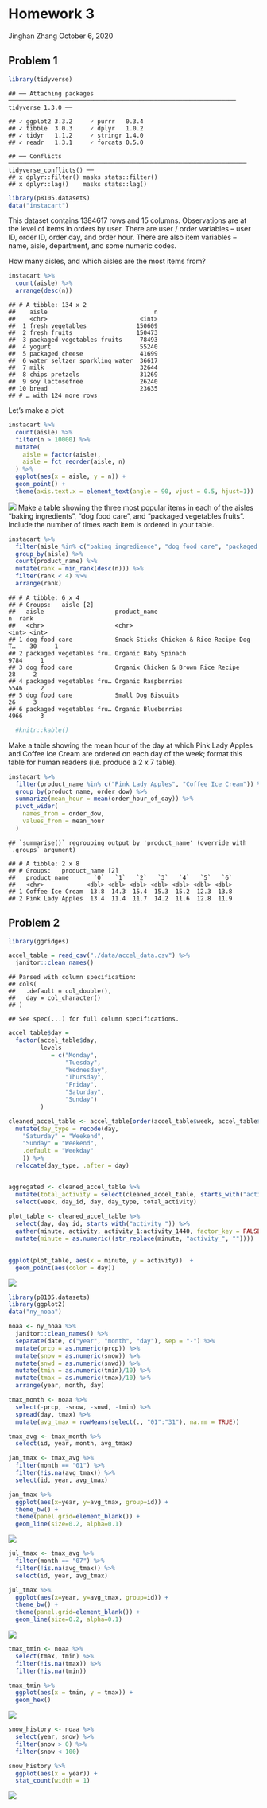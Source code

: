 Homework 3
================
Jinghan Zhang
October 6, 2020

## Problem 1

``` r
library(tidyverse)
```

    ## ── Attaching packages ──────────────────────────────────────────────────────────────── tidyverse 1.3.0 ──

    ## ✓ ggplot2 3.3.2     ✓ purrr   0.3.4
    ## ✓ tibble  3.0.3     ✓ dplyr   1.0.2
    ## ✓ tidyr   1.1.2     ✓ stringr 1.4.0
    ## ✓ readr   1.3.1     ✓ forcats 0.5.0

    ## ── Conflicts ─────────────────────────────────────────────────────────────────── tidyverse_conflicts() ──
    ## x dplyr::filter() masks stats::filter()
    ## x dplyr::lag()    masks stats::lag()

``` r
library(p8105.datasets)
data("instacart")
```

This dataset contains 1384617 rows and 15 columns. Observations are at
the level of items in orders by user. There are user / order variables –
user ID, order ID, order day, and order hour. There are also item
variables – name, aisle, department, and some numeric codes.

How many aisles, and which aisles are the most items from?

``` r
instacart %>%
  count(aisle) %>%
  arrange(desc(n))
```

    ## # A tibble: 134 x 2
    ##    aisle                              n
    ##    <chr>                          <int>
    ##  1 fresh vegetables              150609
    ##  2 fresh fruits                  150473
    ##  3 packaged vegetables fruits     78493
    ##  4 yogurt                         55240
    ##  5 packaged cheese                41699
    ##  6 water seltzer sparkling water  36617
    ##  7 milk                           32644
    ##  8 chips pretzels                 31269
    ##  9 soy lactosefree                26240
    ## 10 bread                          23635
    ## # … with 124 more rows

Let’s make a plot

``` r
instacart %>%
  count(aisle) %>%
  filter(n > 10000) %>%
  mutate(
    aisle = factor(aisle),
    aisle = fct_reorder(aisle, n)
  ) %>%
  ggplot(aes(x = aisle, y = n)) +
  geom_point() +
  theme(axis.text.x = element_text(angle = 90, vjust = 0.5, hjust=1))
```

![](p8105_hw3_jz3180_files/figure-gfm/plot%20aisles%20and%20items-1.png)<!-- -->
Make a table showing the three most popular items in each of the aisles
“baking ingredients”, “dog food care”, and “packaged vegetables
fruits”. Include the number of times each item is ordered in your
table.

``` r
instacart %>%
  filter(aisle %in% c("baking ingredience", "dog food care", "packaged vegetables fruits")) %>%
  group_by(aisle) %>%
  count(product_name) %>%
  mutate(rank = min_rank(desc(n))) %>%
  filter(rank < 4) %>%
  arrange(rank)
```

    ## # A tibble: 6 x 4
    ## # Groups:   aisle [2]
    ##   aisle                    product_name                                  n  rank
    ##   <chr>                    <chr>                                     <int> <int>
    ## 1 dog food care            Snack Sticks Chicken & Rice Recipe Dog T…    30     1
    ## 2 packaged vegetables fru… Organic Baby Spinach                       9784     1
    ## 3 dog food care            Organix Chicken & Brown Rice Recipe          28     2
    ## 4 packaged vegetables fru… Organic Raspberries                        5546     2
    ## 5 dog food care            Small Dog Biscuits                           26     3
    ## 6 packaged vegetables fru… Organic Blueberries                        4966     3

``` r
  #knitr::kable()
```

Make a table showing the mean hour of the day at which Pink Lady Apples
and Coffee Ice Cream are ordered on each day of the week; format this
table for human readers (i.e. produce a 2 x 7 table).

``` r
instacart %>%
  filter(product_name %in% c("Pink Lady Apples", "Coffee Ice Cream")) %>%
  group_by(product_name, order_dow) %>%
  summarize(mean_hour = mean(order_hour_of_day)) %>%
  pivot_wider(
    names_from = order_dow,
    values_from = mean_hour
  )
```

    ## `summarise()` regrouping output by 'product_name' (override with `.groups` argument)

    ## # A tibble: 2 x 8
    ## # Groups:   product_name [2]
    ##   product_name       `0`   `1`   `2`   `3`   `4`   `5`   `6`
    ##   <chr>            <dbl> <dbl> <dbl> <dbl> <dbl> <dbl> <dbl>
    ## 1 Coffee Ice Cream  13.8  14.3  15.4  15.3  15.2  12.3  13.8
    ## 2 Pink Lady Apples  13.4  11.4  11.7  14.2  11.6  12.8  11.9

## Problem 2

``` r
library(ggridges)

accel_table = read_csv("./data/accel_data.csv") %>%
  janitor::clean_names() 
```

    ## Parsed with column specification:
    ## cols(
    ##   .default = col_double(),
    ##   day = col_character()
    ## )

    ## See spec(...) for full column specifications.

``` r
accel_table$day = 
  factor(accel_table$day, 
         levels 
            = c("Monday",
                "Tuesday",
                "Wednesday",
                "Thursday",
                "Friday",
                "Saturday",
                "Sunday")
         )

cleaned_accel_table <- accel_table[order(accel_table$week, accel_table$day),] %>%
  mutate(day_type = recode(day,
    "Saturday" = "Weekend",
    "Sunday" = "Weekend",
    .default = "Weekday"
    )) %>%
  relocate(day_type, .after = day)


aggregated <- cleaned_accel_table %>%
  mutate(total_activity = select(cleaned_accel_table, starts_with("activity_")) %>% rowSums()) %>%
  select(week, day_id, day, day_type, total_activity)
  
plot_table <- cleaned_accel_table %>%
  select(day, day_id, starts_with("activity_")) %>%
  gather(minute, activity, activity_1:activity_1440, factor_key = FALSE) %>%
  mutate(minute = as.numeric((str_replace(minute, "activity_", ""))))
  

ggplot(plot_table, aes(x = minute, y = activity))  + 
  geom_point(aes(color = day))
```

![](p8105_hw3_jz3180_files/figure-gfm/setup%20for%20Accel%20data-1.png)<!-- -->

``` r
library(p8105.datasets)
library(ggplot2)
data("ny_noaa") 

noaa <- ny_noaa %>%
  janitor::clean_names() %>%
  separate(date, c("year", "month", "day"), sep = "-") %>%
  mutate(prcp = as.numeric(prcp)) %>%
  mutate(snow = as.numeric(snow)) %>%
  mutate(snwd = as.numeric(snwd)) %>%
  mutate(tmin = as.numeric(tmin)/10) %>%
  mutate(tmax = as.numeric(tmax)/10) %>%
  arrange(year, month, day)

tmax_month <- noaa %>%
  select(-prcp, -snow, -snwd, -tmin) %>%
  spread(day, tmax) %>%
  mutate(avg_tmax = rowMeans(select(., "01":"31"), na.rm = TRUE))

tmax_avg <- tmax_month %>%
  select(id, year, month, avg_tmax)

jan_tmax <- tmax_avg %>%
  filter(month == "01") %>%
  filter(!is.na(avg_tmax)) %>%
  select(id, year, avg_tmax)

jan_tmax %>%
  ggplot(aes(x=year, y=avg_tmax, group=id)) +
  theme_bw() +
  theme(panel.grid=element_blank()) +
  geom_line(size=0.2, alpha=0.1)
```

![](p8105_hw3_jz3180_files/figure-gfm/setup%20for%20noaa%20data-1.png)<!-- -->

``` r
jul_tmax <- tmax_avg %>%
  filter(month == "07") %>%
  filter(!is.na(avg_tmax)) %>%
  select(id, year, avg_tmax)

jul_tmax %>%
  ggplot(aes(x=year, y=avg_tmax, group=id)) +
  theme_bw() +
  theme(panel.grid=element_blank()) +
  geom_line(size=0.2, alpha=0.1)
```

![](p8105_hw3_jz3180_files/figure-gfm/setup%20for%20noaa%20data-2.png)<!-- -->

``` r
tmax_tmin <- noaa %>%
  select(tmax, tmin) %>%
  filter(!is.na(tmax)) %>%
  filter(!is.na(tmin))

tmax_tmin %>%
  ggplot(aes(x = tmin, y = tmax)) +
  geom_hex()
```

![](p8105_hw3_jz3180_files/figure-gfm/setup%20for%20noaa%20data-3.png)<!-- -->

``` r
snow_history <- noaa %>%
  select(year, snow) %>%
  filter(snow > 0) %>%
  filter(snow < 100)

snow_history %>%
  ggplot(aes(x = year)) +
  stat_count(width = 1)
```

![](p8105_hw3_jz3180_files/figure-gfm/setup%20for%20noaa%20data-4.png)<!-- -->
